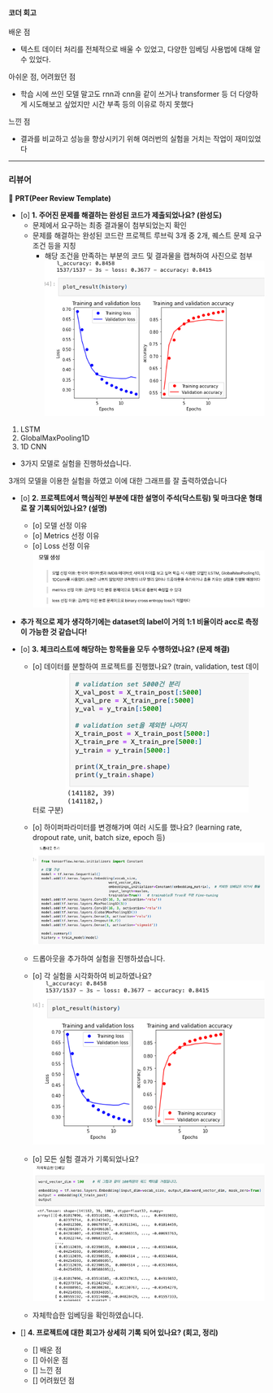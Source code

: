 #### 코더 회고
배운 점
- 텍스트 데이터 처리를 전체적으로 배울 수 있었고, 다양한 임베딩 사용법에 대해 알 수 있었다. 

아쉬운 점, 어려웠던 점
- 학습 시에 쓰인 모델 말고도 rnn과 cnn을 같이 쓰거나 transformer 등 더 다양하게 시도해보고 싶었지만 시간 부족 등의 이유로 하지 못했다

느낀 점
- 결과를 비교하고 성능을 향상시키기 위해 여러번의 실험을 거치는 작업이 재미있었다 

---
### 리뷰어
🔑 **PRT(Peer Review Template)**

- [o]  **1. 주어진 문제를 해결하는 완성된 코드가 제출되었나요? (완성도)**
    - 문제에서 요구하는 최종 결과물이 첨부되었는지 확인
    - 문제를 해결하는 완성된 코드란 프로젝트 루브릭 3개 중 2개, 
    퀘스트 문제 요구조건 등을 지칭
        - 해당 조건을 만족하는 부분의 코드 및 결과물을 캡쳐하여 사진으로 첨부
![img](img.png)
1) LSTM
2) GlobalMaxPooling1D
3) 1D CNN
- 3가지 모델로 실험을 진행하셨습니다.

3개의 모델을 이용한 실험을 하였고 이에 대한 그래프를 잘 출력하였습니다

- [o]  **2. 프로젝트에서 핵심적인 부분에 대한 설명이 주석(닥스트링) 및 마크다운 형태로 잘 기록되어있나요? (설명)**
    - [o]  모델 선정 이유
    - [o]  Metrics 선정 이유
    - [o]  Loss 선정 이유
![img](img2.png)

- **추가 적으로 제가 생각하기에는 dataset의 label이 거의 1:1 비율이라 acc로 측정이 가능한 것 같습니다!**



- [o]  **3. 체크리스트에 해당하는 항목들을 모두 수행하였나요? (문제 해결)**
    - [o]  데이터를 분할하여 프로젝트를 진행했나요? (train, validation, test 데이터로 구분)
    ![img](img3.png)
    - [o]  하이퍼파라미터를 변경해가며 여러 시도를 했나요? (learning rate, dropout rate, unit, batch size, epoch 등)
    ![img](img5.png)
    - 드롭아웃을 추가하여 실험을 진행하셨습니다.

    - [o]  각 실험을 시각화하여 비교하였나요?
    ![img](img.png)

    - [o]  모든 실험 결과가 기록되었나요?
    ![img](img4.png)
    - 자체학습한 임베딩을 확인하였습니다. 

- []  **4. 프로젝트에 대한 회고가 상세히 기록 되어 있나요? (회고, 정리)**
    - []  배운 점
    - []  아쉬운 점
    - []  느낀 점
    - []  어려웠던 점
